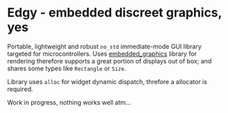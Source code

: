 # Edgy - embedded discreet graphics, yes

Portable, lightweight and robust `no_std` immediate-mode GUI library targeted for microcontrollers. Uses [embedded_graphics](https://github.com/embedded-graphics/embedded-graphics) library for rendering therefore supports a great portion of displays out of box; and shares some types like `Rectangle` or `Size`.

Library uses ``alloc`` for widget dynamic dispatch, threfore a allocator is required.


Work in progress, nothing works well atm...